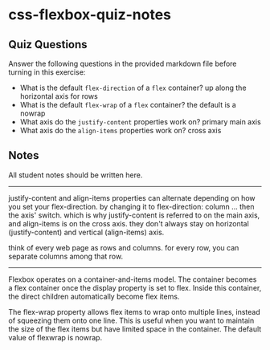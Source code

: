 # css-flexbox-quiz-notes

## Quiz Questions

Answer the following questions in the provided markdown file before turning in this exercise:

- What is the default `flex-direction` of a `flex` container?
  up along the horizontal axis for rows
- What is the default `flex-wrap` of a `flex` container?
  the default is a nowrap
- What axis do the `justify-content` properties work on?
  primary main axis
- What axis do the `align-items` properties work on?
  cross axis

## Notes

All student notes should be written here.

---

justify-content and align-items properties can alternate depending on how you set your flex-direction.
by changing it to flex-direction: column ... then the axis' switch. which is why justify-content is referred to on the main axis, and align-items is on the cross axis. they don't always stay on horizontal (justify-content) and vertical (align-items) axis.

think of every web page as rows and columns. for every row, you can separate columns among that row.

---

Flexbox operates on a container-and-items model. The container becomes a flex container once the display property is set to flex. Inside this container, the direct children automatically become flex items.

The flex-wrap property allows flex items to wrap onto multiple lines, instead of squeezing them onto one line. This is useful when you want to maintain the size of the flex items but have limited space in the container. The default value of flexwrap is nowrap.

